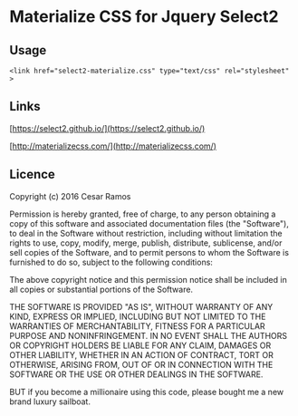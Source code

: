 # Materialize CSS for Jquery Select2
 



## Usage

    <link href="select2-materialize.css" type="text/css" rel="stylesheet" >
 

## Links
 
[https://select2.github.io/](https://select2.github.io/)
 
[http://materializecss.com/](http://materializecss.com/)

## Licence

Copyright (c) 2016 Cesar Ramos

Permission is hereby granted, free of charge, to any person obtaining a copy of this software and associated documentation files (the "Software"), to deal in the Software without restriction, including without limitation the rights to use, copy, modify, merge, publish, distribute, sublicense, and/or sell copies of the Software, and to permit persons to whom the Software is furnished to do so, subject to the following conditions:

The above copyright notice and this permission notice shall be included in all copies or substantial portions of the Software.

THE SOFTWARE IS PROVIDED "AS IS", WITHOUT WARRANTY OF ANY KIND, EXPRESS OR IMPLIED, INCLUDING BUT NOT LIMITED TO THE WARRANTIES OF MERCHANTABILITY, FITNESS FOR A PARTICULAR PURPOSE AND NONINFRINGEMENT. IN NO EVENT SHALL THE AUTHORS OR COPYRIGHT HOLDERS BE LIABLE FOR ANY CLAIM, DAMAGES OR OTHER LIABILITY, WHETHER IN AN ACTION OF CONTRACT, TORT OR OTHERWISE, ARISING FROM, OUT OF OR IN CONNECTION WITH THE SOFTWARE OR THE USE OR OTHER DEALINGS IN THE SOFTWARE.

BUT if you become a millionaire using this code, please bought me a new brand luxury sailboat.

